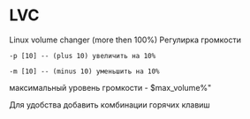 LVC
===

Linux volume changer (more then 100%)
Регулирка громкости 

	-p [10] -- (plus 10) увеличить на 10% 
	
	-m [10] -- (minus 10) уменьшить на 10%
	
максимальный уровень громкости - $max_volume%"

Для удобства добавить комбинации горячих клавиш
